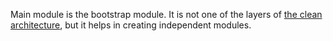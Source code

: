 Main module is the bootstrap module. It is not one of the layers of [the clean architecture](http://blog.8thlight.com/uncle-bob/2012/08/13/the-clean-architecture.html),
but it helps in creating independent modules.